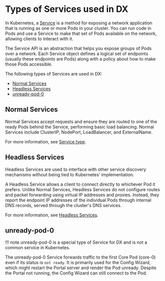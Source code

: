# Types of Services used in DX

In Kubernetes, a [Service](https://kubernetes.io/docs/concepts/services-networking/service/) is a method for exposing a network application that is running as one or more Pods in your cluster. You can run code in Pods and use a Service to make that set of Pods available on the network, allowing clients to interact with it.

The Service API is an abstraction that helps you expose groups of Pods over a network. Each Service object defines a logical set of endpoints (usually these endpoints are Pods) along with a policy about how to make those Pods accessible.

The following types of Services are used in DX:
 
- [Normal Services](#normal-services)
- [Headless Services](#headless-services)
- [unready-pod-0](#unready-pod-0)

## Normal Services

Normal Services accept requests and ensure they are routed to one of the ready Pods behind the Service, performing basic load balancing. Normal Services include ClusterIP, NodePort, LoadBalancer, and ExternalName.

For more information, see [Service type](https://kubernetes.io/docs/concepts/services-networking/service/#publishing-services-service-types).

## Headless Services

Headless Services are used to interface with other service discovery mechanisms without being tied to Kubernetes' implementation. 

A Headless Service allows a client to connect directly to whichever Pod it prefers. Unlike Normal Services, Headless Services do not configure routes and packet forwarding using virtual IP addresses and proxies. Instead, they report the endpoint IP addresses of the individual Pods through internal DNS records, served through the cluster's DNS services.

For more information, see [Headless Services](https://kubernetes.io/docs/concepts/services-networking/service/#headless-services).

## unready-pod-0

!!! note
      unready-pod-0 is a special type of Service for DX and is not a common service in Kubernetes.

The unready-pod-0 Service forwards traffic to the first Core Pod (core-0) even if its status is `not ready`. It is primarily used for the Config Wizard, which might restart the Portal server and render the Pod unready. Despite the Portal not running, the Config Wizard can still connect to the Pod.

